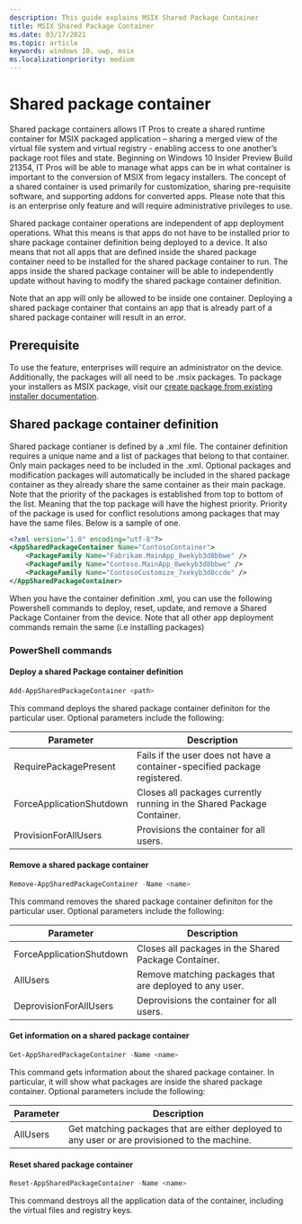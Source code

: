 ```yaml
---
description: This guide explains MSIX Shared Package Container
title: MSIX Shared Package Container
ms.date: 03/17/2021
ms.topic: article
keywords: windows 10, uwp, msix
ms.localizationpriority: medium
---
```


# Shared package container 
Shared package containers allows IT Pros to create a shared runtime container for MSIX packaged application – sharing a merged view of the virtual file system and virtual registry - enabling access to one another’s package root files and state. Beginning on Windows 10 Insider Preview Build 21354,  IT Pros will be able to manage what apps can be in what container is important to the conversion of MSIX from legacy installers. The concept of a shared container is used primarily for customization, sharing pre-requisite software, and supporting addons for converted apps. Please note that this is an enterprise only feature and will require administrative privileges to use.  

Shared package container operations are independent of app deployment operations. What this means is that apps do not have to be installed prior to share package container definition being deployed to a device. It also means that not all apps that are defined inside the shared package container need to be installed for the shared package container to run. The apps inside the shared package container will be able to independently update without having to modify the shared package container definition.  

Note that an app will only be allowed to be inside one container. Deploying a shared package container that contains an app that is already part of a shared package container will result in an error.  

## Prerequisite  
To use the feature, enterprises will require an administrator on the device. Additionally, the packages will all need to be .msix packages. To package your installers as MSIX package, visit our [create package from existing installer documentation](../packaging-tool/create-an-msix-overview.md).  

## Shared package container definition
Shared package contianer is defined by a .xml file.  The container definition requires a unique name and a list of packages that belong to that container. Only main packages need to be included in the .xml. Optional packages and modification packages will automatically be included in the shared package container as they already share the same container as their main package. Note that the priority of the packages is established from top to bottom of the list. Meaning that the top package will have the highest priority. Priority of the package is used for conflict resolutions among packages that may have the same files. Below is a sample of one.  

```xml
<?xml version="1.0" encoding="utf-8"?> 
<AppSharedPackageContainer Name="ContosoContainer"> 
    <PackageFamily Name="Fabrikam.MainApp_8wekyb3d8bbwe" /> 
    <PackageFamily Name="Contoso.MainApp_8wekyb3d8bbwe" /> 
    <PackageFamily Name="ContosoCustomize_7xekyb3d8ccde" /> 
</AppSharedPackageContainer>   
```
When you have the container definition .xml, you can use the following Powershell commands to deploy, reset, update, and remove a Shared Package Container from the device. Note that all other app deployment commands remain the same (i.e installing packages)

### PowerShell commands 

#### Deploy a shared Package container definition 
```powershell
Add-AppSharedPackageContainer <path> 
``` 
This command deploys the shared package container definiton for the particular user. Optional parameters include the following: 

|**Parameter** |	**Description**|
|---------|---------|
|RequirePackagePresent |Fails if the user does not have a container-specified package registered. |
|ForceApplicationShutdown |Closes all packages currently running in the Shared Package Container. |
|ProvisionForAllUsers  |Provisions the container for all users. |

#### Remove a shared package container 
```powershell
Remove-AppSharedPackageContainer -Name <name>  
``` 
This command removes the shared package container definiton for the particular user. Optional parameters include the following: 

|**Parameter** |	**Description**|
|---------|---------|
|ForceApplicationShutdown  |Closes all packages in the Shared Package Container.  |
|AllUsers  |Remove matching packages that are deployed to any user. |
|DeprovisionForAllUsers   |Deprovisions the container for all users.  |

#### Get information on a shared package container 
```powershell
Get-AppSharedPackageContainer -Name <name> 
``` 
This command gets information about the shared package container. In particular, it will show what packages are inside the shared package container. Optional parameters include the following: 

|**Parameter** |	**Description**|
|---------|---------|
|AllUsers   |Get matching packages that are either deployed to any user or are provisioned to the machine.   |

#### Reset shared package container 
```powershell
Reset-AppSharedPackageContainer -Name <name>  
``` 
This command destroys all the application data of the container, including the virtual files and registry keys.